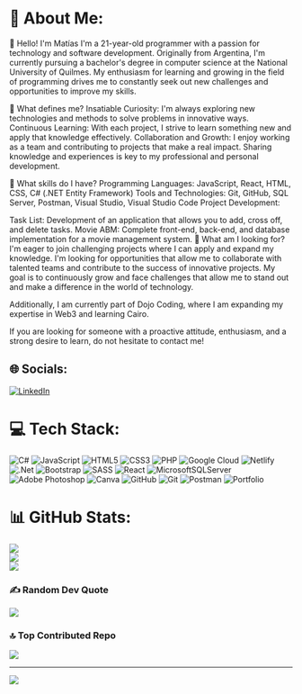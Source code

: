 
# 💫 About Me:
👋 Hello! I'm Matías
I'm a 21-year-old  programmer with a passion for technology and software development. Originally from Argentina, I'm currently pursuing a bachelor's degree in computer science at the National University of Quilmes. My enthusiasm for learning and growing in the field of programming drives me to constantly seek out new challenges and opportunities to improve my skills.

🚀 What defines me?
Insatiable Curiosity: I'm always exploring new technologies and methods to solve problems in innovative ways.
Continuous Learning: With each project, I strive to learn something new and apply that knowledge effectively.
Collaboration and Growth: I enjoy working as a team and contributing to projects that make a real impact. Sharing knowledge and experiences is key to my professional and personal development.

🔧 What skills do I have?
Programming Languages: JavaScript, React, HTML, CSS, C# (.NET Entity Framework)
Tools and Technologies: Git, GitHub, SQL Server, Postman, Visual Studio, Visual Studio Code
Project Development:

Task List: Development of an application that allows you to add, cross off, and delete tasks.
Movie ABM: Complete front-end, back-end, and database implementation for a movie management system.
🌟 What am I looking for?
I'm eager to join challenging projects where I can apply and expand my knowledge. I'm looking for opportunities that allow me to collaborate with talented teams and contribute to the success of innovative projects. My goal is to continuously grow and face challenges that allow me to stand out and make a difference in the world of technology.

Additionally, I am currently part of Dojo Coding, where I am expanding my expertise in Web3 and learning Cairo.

If you are looking for someone with a proactive attitude, enthusiasm, and a strong desire to learn, do not hesitate to contact me!


## 🌐 Socials:
[![LinkedIn](https://img.shields.io/badge/LinkedIn-%230077B5.svg?logo=linkedin&logoColor=white)](https://www.linkedin.com/in/matias-achucarro-a94235233/)

# 💻 Tech Stack:
![C#](https://img.shields.io/badge/c%23-%23239120.svg?style=for-the-badge&logo=csharp&logoColor=white) ![JavaScript](https://img.shields.io/badge/javascript-%23323330.svg?style=for-the-badge&logo=javascript&logoColor=%23F7DF1E) ![HTML5](https://img.shields.io/badge/html5-%23E34F26.svg?style=for-the-badge&logo=html5&logoColor=white) ![CSS3](https://img.shields.io/badge/css3-%231572B6.svg?style=for-the-badge&logo=css3&logoColor=white) ![PHP](https://img.shields.io/badge/php-%23777BB4.svg?style=for-the-badge&logo=php&logoColor=white) ![Google Cloud](https://img.shields.io/badge/GoogleCloud-%234285F4.svg?style=for-the-badge&logo=google-cloud&logoColor=white) ![Netlify](https://img.shields.io/badge/netlify-%23000000.svg?style=for-the-badge&logo=netlify&logoColor=#00C7B7) ![.Net](https://img.shields.io/badge/.NET-5C2D91?style=for-the-badge&logo=.net&logoColor=white) ![Bootstrap](https://img.shields.io/badge/bootstrap-%238511FA.svg?style=for-the-badge&logo=bootstrap&logoColor=white) ![SASS](https://img.shields.io/badge/SASS-hotpink.svg?style=for-the-badge&logo=SASS&logoColor=white) ![React](https://img.shields.io/badge/react-%2320232a.svg?style=for-the-badge&logo=react&logoColor=%2361DAFB) ![MicrosoftSQLServer](https://img.shields.io/badge/Microsoft%20SQL%20Server-CC2927?style=for-the-badge&logo=microsoft%20sql%20server&logoColor=white) ![Adobe Photoshop](https://img.shields.io/badge/adobe%20photoshop-%2331A8FF.svg?style=for-the-badge&logo=adobe%20photoshop&logoColor=white) ![Canva](https://img.shields.io/badge/Canva-%2300C4CC.svg?style=for-the-badge&logo=Canva&logoColor=white) ![GitHub](https://img.shields.io/badge/github-%23121011.svg?style=for-the-badge&logo=github&logoColor=white) ![Git](https://img.shields.io/badge/git-%23F05033.svg?style=for-the-badge&logo=git&logoColor=white) ![Postman](https://img.shields.io/badge/Postman-FF6C37?style=for-the-badge&logo=postman&logoColor=white) ![Portfolio](https://img.shields.io/badge/Portfolio-%23000000.svg?style=for-the-badge&logo=firefox&logoColor=#FF7139)
# 📊 GitHub Stats:
![](https://github-readme-stats.vercel.app/api?username=MatiasAchucarro&theme=tokyonight&hide_border=false&include_all_commits=false&count_private=false)<br/>
![](https://github-readme-streak-stats.herokuapp.com/?user=MatiasAchucarro&theme=tokyonight&hide_border=false)<br/>
![](https://github-readme-stats.vercel.app/api/top-langs/?username=MatiasAchucarro&theme=tokyonight&hide_border=false&include_all_commits=false&count_private=false&layout=compact)

### ✍️ Random Dev Quote
![](https://quotes-github-readme.vercel.app/api?type=horizontal&theme=radical)

### 🔝 Top Contributed Repo
![](https://github-contributor-stats.vercel.app/api?username=MatiasAchucarro&limit=5&theme=dark&combine_all_yearly_contributions=true)

---
[![](https://visitcount.itsvg.in/api?id=MatiasAchucarro&icon=0&color=0)](https://visitcount.itsvg.in)

<!-- Proudly created with GPRM ( https://gprm.itsvg.in ) -->
